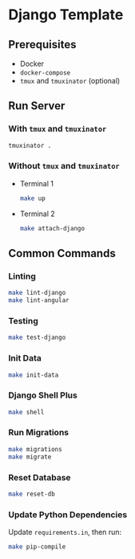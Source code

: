 # Django Template

## Prerequisites

- Docker
- `docker-compose`
- `tmux` and `tmuxinator` (optional)

## Run Server

### With `tmux` and `tmuxinator`

```bash
tmuxinator .
```

### Without `tmux` and `tmuxinator`

- Terminal 1

   ```bash
   make up
   ```

- Terminal 2

   ```bash
   make attach-django
   ```

## Common Commands

### Linting

```bash
make lint-django
make lint-angular
```

### Testing

```bash
make test-django
```

### Init Data

```bash
make init-data
```

### Django Shell Plus

```bash
make shell
```

### Run Migrations

```bash
make migrations
make migrate
```

### Reset Database

```bash
make reset-db
```

### Update Python Dependencies

Update `requirements.in`, then run:

```bash
make pip-compile
```

